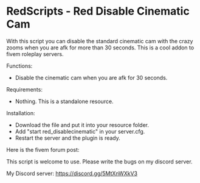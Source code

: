 # RedScripts - Red Disable Cinematic Cam


With this script you can disable the standard cinematic cam with the crazy zooms when you are afk for more than 30 seconds. This is a cool addon to fivem roleplay servers.

Functions:
- Disable the cinematic cam when you are afk for 30 seconds. 

Requirements:
- Nothing. This is a standalone resource.

Installation:
- Download the file and put it into your resource folder.
- Add "start red_disablecinematic" in your server.cfg.
- Restart the server and the plugin is ready.

Here is the fivem forum post:


This script is welcome to use.
Please write the bugs on my discord server.

My Discord server: https://discord.gg/5MtXnWXkV3

